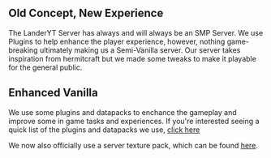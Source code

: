 ## Old Concept, New Experience

The LanderYT Server has always and will always be an SMP Server. We use Plugins to help enhance the player experience, however, nothing game-breaking ultimately making us a Semi-Vanilla server. Our server takes inspiration from hermitcraft but we made some tweaks to make it playable for the general public.

## Enhanced Vanilla

We use some plugins and datapacks to enchance the gameplay and improve some in game tasks and experiences. If you're interested seeing a quick list of the plugins and datapacks we use, [click here](https://github.com/landeryt/LanderYTSMP/wiki#6-plugins-and-datapacks)

We now also officially use a server texture pack, which can be found [here](https://drive.google.com/file/d/1Pm4Ffe_aPS6NPyKMIO-cuKDNK2yncD8O/view?usp=sharing).
